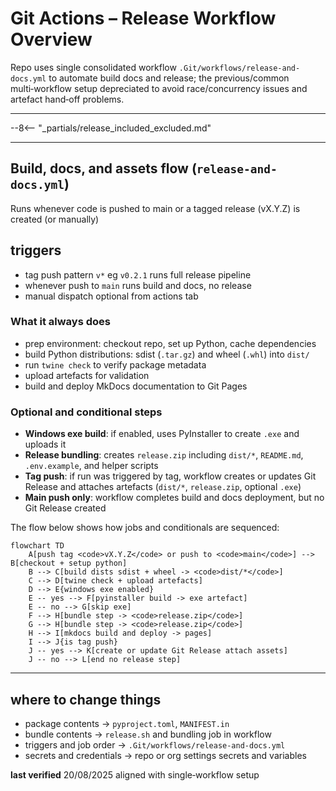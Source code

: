 # Git Actions – Release Workflow Overview

Repo uses single consolidated workflow `.Git/workflows/release-and-docs.yml` to automate build docs and release; the previous/common multi‑workflow setup depreciated to avoid race/concurrency issues and artefact hand‑off problems.

---

--8<-- "_partials/release_included_excluded.md"

---

## Build, docs, and assets flow (`release-and-docs.yml`)  

Runs whenever code is pushed to main or a tagged release (vX.Y.Z) is created (or manually)

## triggers

- tag push pattern `v*` eg `v0.2.1` runs full release pipeline
- whenever push to `main` runs build and docs, no release
- manual dispatch optional from actions tab

### What it always does
- prep environment: checkout repo, set up Python, cache dependencies  
- build Python distributions: sdist (`.tar.gz`) and wheel (`.whl`) into `dist/`  
- run `twine check` to verify package metadata  
- upload artefacts for validation  
- build and deploy MkDocs documentation to Git Pages  

### Optional and conditional steps
- **Windows exe build**: if enabled, uses PyInstaller to create `.exe` and uploads it  
- **Release bundling**: creates `release.zip` including `dist/*`, `README.md`, `.env.example`, and helper scripts  
- **Tag push**: if run was triggered by tag, workflow creates or updates Git Release and attaches artefacts (`dist/*`, `release.zip`, optional `.exe`)  
- **Main push only**: workflow completes build and docs deployment, but no Git Release created  

The flow below shows how jobs and conditionals are sequenced:

```mermaid
flowchart TD
    A[push tag <code>vX.Y.Z</code> or push to <code>main</code>] --> B[checkout + setup python]
    B --> C[build dists sdist + wheel -> <code>dist/*</code>]
    C --> D[twine check + upload artefacts]
    D --> E{windows exe enabled}
    E -- yes --> F[pyinstaller build -> exe artefact]
    E -- no --> G[skip exe]
    F --> H[bundle step -> <code>release.zip</code>]
    G --> H[bundle step -> <code>release.zip</code>]
    H --> I[mkdocs build and deploy -> pages]
    I --> J{is tag push}
    J -- yes --> K[create or update Git Release attach assets]
    J -- no --> L[end no release step]
```

---

## where to change things

- package contents -> `pyproject.toml`, `MANIFEST.in`
- bundle contents -> `release.sh` and bundling job in workflow
- triggers and job order -> `.Git/workflows/release-and-docs.yml`
- secrets and credentials -> repo or org settings secrets and variables

**last verified** 20/08/2025 aligned with single‑workflow setup

